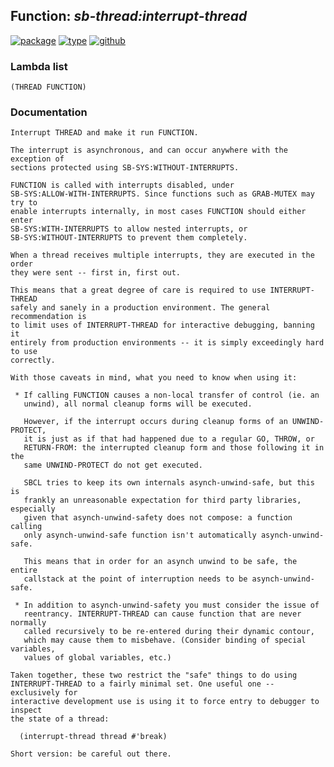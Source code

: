 ## Function: ***sb-thread:interrupt-thread***
[![package](https://img.shields.io/badge/Package-SB--THREAD-5f9ea0.svg?style=social&colorA=999999)](../) [![type](https://img.shields.io/badge/Type-Function-5f9ea0.svg?style=social&colorA=999999)](../#function) [![github](https://img.shields.io/badge/GitHub-View_the_source-5f9ea0.svg?style=social&colorA=999999&logo=github)](https://github.com/sbcl/sbcl/blob/master/src/code/target-thread.lisp/) 
### Lambda list
```
(THREAD FUNCTION)
```
### Documentation
```
Interrupt THREAD and make it run FUNCTION.

The interrupt is asynchronous, and can occur anywhere with the exception of
sections protected using SB-SYS:WITHOUT-INTERRUPTS.

FUNCTION is called with interrupts disabled, under
SB-SYS:ALLOW-WITH-INTERRUPTS. Since functions such as GRAB-MUTEX may try to
enable interrupts internally, in most cases FUNCTION should either enter
SB-SYS:WITH-INTERRUPTS to allow nested interrupts, or
SB-SYS:WITHOUT-INTERRUPTS to prevent them completely.

When a thread receives multiple interrupts, they are executed in the order
they were sent -- first in, first out.

This means that a great degree of care is required to use INTERRUPT-THREAD
safely and sanely in a production environment. The general recommendation is
to limit uses of INTERRUPT-THREAD for interactive debugging, banning it
entirely from production environments -- it is simply exceedingly hard to use
correctly.

With those caveats in mind, what you need to know when using it:

 * If calling FUNCTION causes a non-local transfer of control (ie. an
   unwind), all normal cleanup forms will be executed.

   However, if the interrupt occurs during cleanup forms of an UNWIND-PROTECT,
   it is just as if that had happened due to a regular GO, THROW, or
   RETURN-FROM: the interrupted cleanup form and those following it in the
   same UNWIND-PROTECT do not get executed.

   SBCL tries to keep its own internals asynch-unwind-safe, but this is
   frankly an unreasonable expectation for third party libraries, especially
   given that asynch-unwind-safety does not compose: a function calling
   only asynch-unwind-safe function isn't automatically asynch-unwind-safe.

   This means that in order for an asynch unwind to be safe, the entire
   callstack at the point of interruption needs to be asynch-unwind-safe.

 * In addition to asynch-unwind-safety you must consider the issue of
   reentrancy. INTERRUPT-THREAD can cause function that are never normally
   called recursively to be re-entered during their dynamic contour,
   which may cause them to misbehave. (Consider binding of special variables,
   values of global variables, etc.)

Taken together, these two restrict the "safe" things to do using
INTERRUPT-THREAD to a fairly minimal set. One useful one -- exclusively for
interactive development use is using it to force entry to debugger to inspect
the state of a thread:

  (interrupt-thread thread #'break)

Short version: be careful out there.
```
